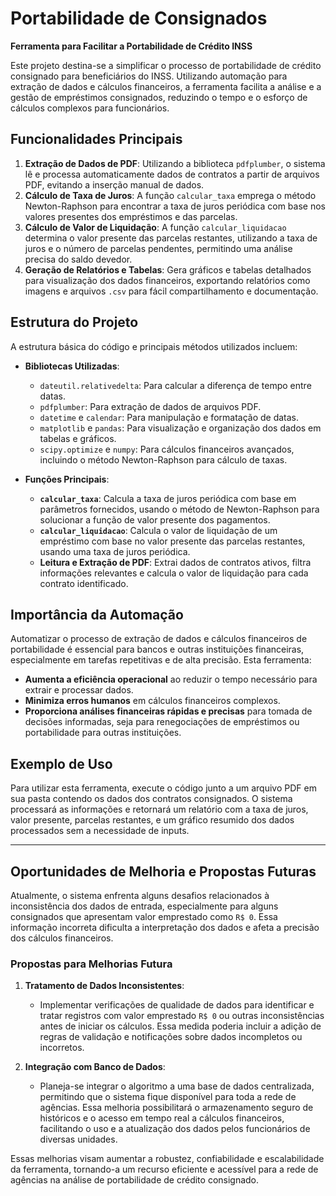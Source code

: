 
# Portabilidade de Consignados

**Ferramenta para Facilitar a Portabilidade de Crédito INSS**

Este projeto destina-se a simplificar o processo de portabilidade de crédito consignado para beneficiários do INSS. Utilizando automação para extração de dados e cálculos financeiros, a ferramenta facilita a análise e a gestão de empréstimos consignados, reduzindo o tempo e o esforço de cálculos complexos para funcionários.

## Funcionalidades Principais

1. **Extração de Dados de PDF**: Utilizando a biblioteca `pdfplumber`, o sistema lê e processa automaticamente dados de contratos a partir de arquivos PDF, evitando a inserção manual de dados.
2. **Cálculo de Taxa de Juros**: A função `calcular_taxa` emprega o método Newton-Raphson para encontrar a taxa de juros periódica com base nos valores presentes dos empréstimos e das parcelas.
3. **Cálculo de Valor de Liquidação**: A função `calcular_liquidacao` determina o valor presente das parcelas restantes, utilizando a taxa de juros e o número de parcelas pendentes, permitindo uma análise precisa do saldo devedor.
4. **Geração de Relatórios e Tabelas**: Gera gráficos e tabelas detalhados para visualização dos dados financeiros, exportando relatórios como imagens e arquivos `.csv` para fácil compartilhamento e documentação.

## Estrutura do Projeto

A estrutura básica do código e principais métodos utilizados incluem:

- **Bibliotecas Utilizadas**:
  - `dateutil.relativedelta`: Para calcular a diferença de tempo entre datas.
  - `pdfplumber`: Para extração de dados de arquivos PDF.
  - `datetime` e `calendar`: Para manipulação e formatação de datas.
  - `matplotlib` e `pandas`: Para visualização e organização dos dados em tabelas e gráficos.
  - `scipy.optimize` e `numpy`: Para cálculos financeiros avançados, incluindo o método Newton-Raphson para cálculo de taxas.

- **Funções Principais**:
  - **`calcular_taxa`**: Calcula a taxa de juros periódica com base em parâmetros fornecidos, usando o método de Newton-Raphson para solucionar a função de valor presente dos pagamentos.
  - **`calcular_liquidacao`**: Calcula o valor de liquidação de um empréstimo com base no valor presente das parcelas restantes, usando uma taxa de juros periódica.
  - **Leitura e Extração de PDF**: Extrai dados de contratos ativos, filtra informações relevantes e calcula o valor de liquidação para cada contrato identificado.

## Importância da Automação

Automatizar o processo de extração de dados e cálculos financeiros de portabilidade é essencial para bancos e outras instituições financeiras, especialmente em tarefas repetitivas e de alta precisão. Esta ferramenta:

- **Aumenta a eficiência operacional** ao reduzir o tempo necessário para extrair e processar dados.
- **Minimiza erros humanos** em cálculos financeiros complexos.
- **Proporciona análises financeiras rápidas e precisas** para tomada de decisões informadas, seja para renegociações de empréstimos ou portabilidade para outras instituições.

## Exemplo de Uso

Para utilizar esta ferramenta, execute o código junto a um arquivo PDF em sua pasta contendo os dados dos contratos consignados. O sistema processará as informações e retornará um relatório com a taxa de juros, valor presente, parcelas restantes, e um gráfico resumido dos dados processados sem a necessidade de inputs.

---

## Oportunidades de Melhoria e Propostas Futuras

Atualmente, o sistema enfrenta alguns desafios relacionados à inconsistência dos dados de entrada, especialmente para alguns consignados que apresentam valor emprestado como `R$ 0`. Essa informação incorreta dificulta a interpretação dos dados e afeta a precisão dos cálculos financeiros. 

### Propostas para Melhorias Futura

1. **Tratamento de Dados Inconsistentes**:
   - Implementar verificações de qualidade de dados para identificar e tratar registros com valor emprestado `R$ 0` ou outras inconsistências antes de iniciar os cálculos. Essa medida poderia incluir a adição de regras de validação e notificações sobre dados incompletos ou incorretos.

2. **Integração com Banco de Dados**:
   - Planeja-se integrar o algoritmo a uma base de dados centralizada, permitindo que o sistema fique disponível para toda a rede de agências. Essa melhoria possibilitará o armazenamento seguro de históricos e o acesso em tempo real a cálculos financeiros, facilitando o uso e a atualização dos dados pelos funcionários de diversas unidades.

Essas melhorias visam aumentar a robustez, confiabilidade e escalabilidade da ferramenta, tornando-a um recurso eficiente e acessível para a rede de agências na análise de portabilidade de crédito consignado.
